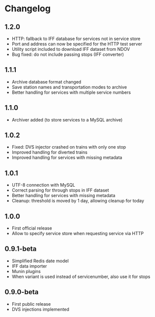 # Changelog

## 1.2.0

* HTTP: fallback to IFF database for services not in service store
* Port and address can now be specified for the HTTP test server
* Utility script included to download IFF dataset from NDOV
* Bug fixed: do not include passing stops (IFF converter)

## 1.1.1

* Archive database format changed
* Save station names and transportation modes to archive
* Better handling for services with multiple service numbers

## 1.1.0

* Archiver added (to store services to a MySQL archive)

## 1.0.2

* Fixed: DVS injector crashed on trains with only one stop
* Improved handling for diverted trains
* Improved handling for services with missing metadata

## 1.0.1

* UTF-8 connection with MySQL
* Correct parsing for through stops in IFF dataset
* Better handling for services with missing metadata
* Cleanup: threshold is moved by 1 day, allowing cleanup for today

## 1.0.0

* First official release
* Allow to specify service store when requesting service via HTTP

## 0.9.1-beta

* Simplified Redis date model
* IFF data importer
* Munin plugins
* When variant is used instead of servicenumber, also use it for stops

## 0.9.0-beta 

* First public release
* DVS injections implemented